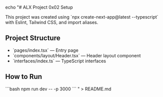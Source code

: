 echo "# ALX Project 0x02 Setup

This project was created using \`npx create-next-app@latest --typescript\` with Eslint, Tailwind CSS, and import aliases.

## Project Structure

- \`pages/index.tsx\` — Entry page
- \`components/layout/Header.tsx\` — Header layout component
- \`interfaces/index.ts\` — TypeScript interfaces

## How to Run

\`\`\`bash
npm run dev -- -p 3000
\`\`\`
" > README.md

